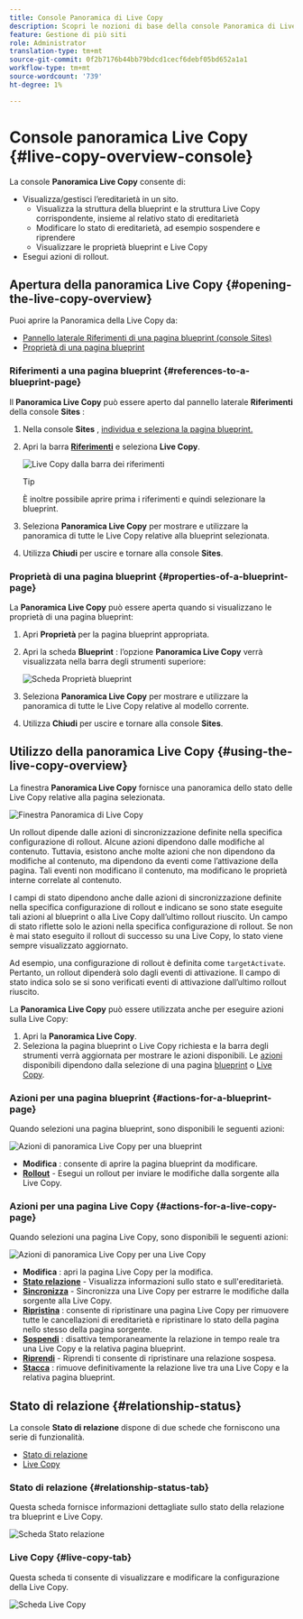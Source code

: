```yaml
---
title: Console Panoramica di Live Copy
description: Scopri le nozioni di base della console Panoramica di Live Copy per comprendere rapidamente lo stato delle Live Copy al fine di sincronizzare i contenuti.
feature: Gestione di più siti
role: Administrator
translation-type: tm+mt
source-git-commit: 0f2b7176b44bb79bdcd1cecf6debf05bd652a1a1
workflow-type: tm+mt
source-wordcount: '739'
ht-degree: 1%

---
```



# Console panoramica Live Copy {#live-copy-overview-console}

La console **Panoramica Live Copy** consente di:

* Visualizza/gestisci l’ereditarietà in un sito.
   * Visualizza la struttura della blueprint e la struttura Live Copy corrispondente, insieme al relativo stato di ereditarietà
   * Modificare lo stato di ereditarietà, ad esempio sospendere e riprendere
   * Visualizzare le proprietà blueprint e Live Copy
* Esegui azioni di rollout.

## Apertura della panoramica Live Copy {#opening-the-live-copy-overview}

Puoi aprire la Panoramica della Live Copy da:

* [Pannello laterale Riferimenti di una pagina blueprint (console Sites)](#opening-live-copy-overview-references-for-a-blueprint-page)
* [Proprietà di una pagina blueprint](#opening-live-copy-overview-properties-of-a-blueprint-page)

### Riferimenti a una pagina blueprint {#references-to-a-blueprint-page}

Il **Panoramica Live Copy** può essere aperto dal pannello laterale **Riferimenti** della console **Sites** :

1. Nella console **Sites** , [individua e seleziona la pagina blueprint.](/help/sites-cloud/authoring/getting-started/basic-handling.md#viewing-and-selecting-resources)
1. Apri la barra **[Riferimenti](/help/sites-cloud/authoring/getting-started/basic-handling.md#references)** e seleziona **Live Copy**.

   ![Live Copy dalla barra dei riferimenti](../assets/live-copy-references.png)

   >[!TIP]
   >
   >È inoltre possibile aprire prima i riferimenti e quindi selezionare la blueprint.

1. Seleziona **Panoramica Live Copy** per mostrare e utilizzare la panoramica di tutte le Live Copy relative alla blueprint selezionata.
1. Utilizza **Chiudi** per uscire e tornare alla console **Sites**.

### Proprietà di una pagina blueprint {#properties-of-a-blueprint-page}

La **Panoramica Live Copy** può essere aperta quando si visualizzano le proprietà di una pagina blueprint:

1. Apri **Proprietà** per la pagina blueprint appropriata.
1. Apri la scheda **Blueprint** : l’opzione **Panoramica Live Copy** verrà visualizzata nella barra degli strumenti superiore:

   ![Scheda Proprietà blueprint](../assets/live-copy-blueprint-tab.png)

1. Seleziona **Panoramica Live Copy** per mostrare e utilizzare la panoramica di tutte le Live Copy relative al modello corrente.

1. Utilizza **Chiudi** per uscire e tornare alla console **Sites**.

## Utilizzo della panoramica Live Copy {#using-the-live-copy-overview}

La finestra **Panoramica Live Copy** fornisce una panoramica dello stato delle Live Copy relative alla pagina selezionata.

![Finestra Panoramica di Live Copy](../assets/live-copy-overview.png)

Un rollout dipende dalle azioni di sincronizzazione definite nella specifica configurazione di rollout. Alcune azioni dipendono dalle modifiche al contenuto. Tuttavia, esistono anche molte azioni che non dipendono da modifiche al contenuto, ma dipendono da eventi come l’attivazione della pagina. Tali eventi non modificano il contenuto, ma modificano le proprietà interne correlate al contenuto.

I campi di stato dipendono anche dalle azioni di sincronizzazione definite nella specifica configurazione di rollout e indicano se sono state eseguite tali azioni al blueprint o alla Live Copy dall’ultimo rollout riuscito. Un campo di stato riflette solo le azioni nella specifica configurazione di rollout. Se non è mai stato eseguito il rollout di successo su una Live Copy, lo stato viene sempre visualizzato aggiornato.

Ad esempio, una configurazione di rollout è definita come `targetActivate`. Pertanto, un rollout dipenderà solo dagli eventi di attivazione. Il campo di stato indica solo se si sono verificati eventi di attivazione dall’ultimo rollout riuscito.

La **Panoramica Live Copy** può essere utilizzata anche per eseguire azioni sulla Live Copy:

1. Apri la **Panoramica Live Copy**.
1. Seleziona la pagina blueprint o Live Copy richiesta e la barra degli strumenti verrà aggiornata per mostrare le azioni disponibili. Le [azioni](overview.md#terms-used) disponibili dipendono dalla selezione di una pagina [blueprint](#actions-for-a-blueprint-page) o [Live Copy](#actions-for-a-live-copy-page).

### Azioni per una pagina blueprint {#actions-for-a-blueprint-page}

Quando selezioni una pagina blueprint, sono disponibili le seguenti azioni:

![Azioni di panoramica Live Copy per una blueprint](../assets/live-copy-overview-actions-blueprint.png)

* **Modifica** : consente di aprire la pagina blueprint da modificare.
* **[Rollout](overview.md#rollout-and-synchronize)**  - Esegui un rollout per inviare le modifiche dalla sorgente alla Live Copy.

### Azioni per una pagina Live Copy {#actions-for-a-live-copy-page}

Quando selezioni una pagina Live Copy, sono disponibili le seguenti azioni:

![Azioni di panoramica Live Copy per una Live Copy](../assets/live-copy-overview-actions.png)

* **Modifica** : apri la pagina Live Copy per la modifica.
* **[Stato relazione](#relationship-status)**  - Visualizza informazioni sullo stato e sull&#39;ereditarietà.
* **[Sincronizza](overview.md#rollout-and-synchronize)**  - Sincronizza una Live Copy per estrarre le modifiche dalla sorgente alla Live Copy.
* **[Ripristina](creating-live-copies.md#resetting-a-live-copy-page)** : consente di ripristinare una pagina Live Copy per rimuovere tutte le cancellazioni di ereditarietà e ripristinare lo stato della pagina nello stesso della pagina sorgente.
* **[Sospendi](overview.md#suspending-and-cancelling-inheritance-and-synchronization)** : disattiva temporaneamente la relazione in tempo reale tra una Live Copy e la relativa pagina blueprint.
* **[Riprendi](creating-live-copies.md#resuming-inheritance-for-a-page)**  - Riprendi ti consente di ripristinare una relazione sospesa.
* **[Stacca](overview.md#detaching-a-live-copy)** : rimuove definitivamente la relazione live tra una Live Copy e la relativa pagina blueprint.

## Stato di relazione {#relationship-status}

La console **Stato di relazione** dispone di due schede che forniscono una serie di funzionalità.

* [Stato di relazione](#relationship-status-tab)
* [Live Copy ](#live-copy-tab)

### Stato di relazione {#relationship-status-tab}

Questa scheda fornisce informazioni dettagliate sullo stato della relazione tra blueprint e Live Copy.

![Scheda Stato relazione](../assets/live-copy-relationship-status.png)

### Live Copy  {#live-copy-tab}

Questa scheda ti consente di visualizzare e modificare la configurazione della Live Copy.

![Scheda Live Copy](../assets/live-copy-relationship-status-live-copy.png)
